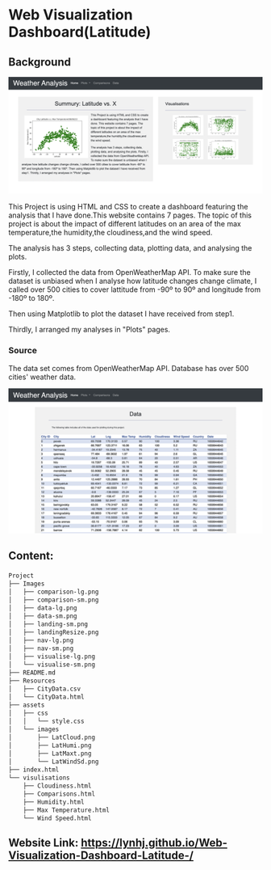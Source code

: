 # Web Visualization Dashboard(Latitude)


## Background

![alt text](https://github.com/LynHJ/Web-Designing/blob/3842146701d6eacbb528ae81a07e6ac842cc9fe5/Images/landingResize.png)

This Project is using HTML and CSS to create a dashboard featuring the analysis that I have done.This website contains 7 pages. The topic of this project is about the impact of different latitudes on an area of the max temperature,the humidity,the cloudiness,and the wind speed.

The analysis has 3 steps, collecting data, plotting data, and analysing the plots. 

Firstly, I collected the data from OpenWeatherMap API. To make sure the dataset is unbiased when I analyse how latitude changes change climate, I called over 500 cities to cover lattitude from -90º to 90º and longitude from -180º to 180º.  

Then using Matplotlib to plot the dataset I have received from step1. 

Thirdly, I arranged my analyses in "Plots" pages.

### Source

The data set comes from OpenWeatherMap API. Database has over 500 cities' weather data.

![alt text](https://github.com/LynHJ/Web-Designing/blob/3842146701d6eacbb528ae81a07e6ac842cc9fe5/Images/data-lg.png)

## Content:
```
Project  
├── Images
│   ├── comparison-lg.png
│   ├── comparison-sm.png
│   ├── data-lg.png
│   ├── data-sm.png
│   ├── landing-sm.png
│   ├── landingResize.png
│   ├── nav-lg.png
│   ├── nav-sm.png
│   ├── visualise-lg.png
│   └── visualise-sm.png
├── README.md
├── Resources
│   ├── CityData.csv
│   └── CityData.html
├── assets
│   ├── css
│   │   └── style.css
│   └── images
│       ├── LatCloud.png
│       ├── LatHumi.png
│       ├── LatMaxt.png
│       └── LatWindSd.png
├── index.html
└── visulisations
    ├── Cloudiness.html
    ├── Comparisons.html
    ├── Humidity.html
    ├── Max Temperature.html
    └── Wind Speed.html

```
## Website Link:  https://lynhj.github.io/Web-Visualization-Dashboard-Latitude-/




